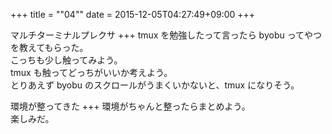 +++
title = ""04""
date = 2015-12-05T04:27:49+09:00
+++

マルチターミナルプレクサ
+++
tmux を勉強したって言ったら byobu ってやつを教えてもらった。  
こっちも少し触ってみよう。  
tmux も触ってどっちがいいか考えよう。  
とりあえず byobu のスクロールがうまくいかないと、tmux になりそう。

環境が整ってきた
+++
環境がちゃんと整ったらまとめよう。  
楽しみだ。
